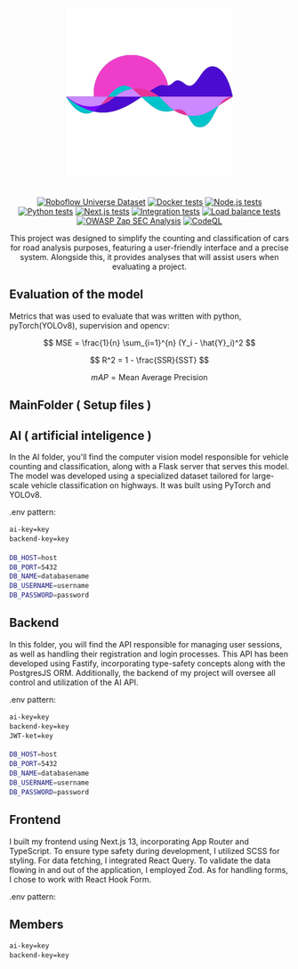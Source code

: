 <div align="center">
  <img align="center" src="imgs/logo.png" alt="Team logo" width="300"> 
</div>

#

<div align="center">

[![Roboflow Universe Dataset](https://app.roboflow.com/images/download-dataset-badge.svg)](https://universe.roboflow.com/senai-qb205/trafficai)
[![Docker tests](https://github.com/fullzer4/AcustticAI/actions/workflows/docker-images.yml/badge.svg)](https://github.com/fullzer4/AcustticAI/actions/workflows/docker-images.yml)
[![Node.js tests](https://github.com/fullzer4/AcustticAI/actions/workflows/backend.yml/badge.svg)](https://github.com/fullzer4/AcustticAI/actions/workflows/backend.js.yml)
[![Python tests](https://github.com/fullzer4/AcustticAI/actions/workflows/python-ai.yml/badge.svg)](https://github.com/fullzer4/AcustticAI/actions/workflows/python-ai.yml)
[![Next.js tests](https://github.com/fullzer4/AcustticAI/actions/workflows/nextjs.yml/badge.svg)](https://github.com/fullzer4/AcustticAI/actions/workflows/nextjs.yml)
[![Integration tests](https://github.com/fullzer4/AcustticAI/actions/workflows/integration.yml/badge.svg)](https://github.com/fullzer4/AcustticAI/actions/workflows/integration.yml)
[![Load balance tests](https://github.com/fullzer4/AcustticAI/actions/workflows/load-balance.yml/badge.svg)](https://github.com/fullzer4/AcustticAI/actions/workflows/load-balance.yml)
[![OWASP Zap SEC Analysis](https://github.com/fullzer4/AcustticAI/actions/workflows/OWASP-Zap.yml/badge.svg)](https://github.com/fullzer4/AcustticAI/actions/workflows/OWASP-Zap.yml)
[![CodeQL](https://github.com/fullzer4/AcustticAI/actions/workflows/github-code-scanning/codeql/badge.svg)](https://github.com/fullzer4/AcustticAI/actions/workflows/github-code-scanning/codeql)

This project was designed to simplify the counting and classification of cars for road analysis purposes, featuring a user-friendly interface and a precise system. Alongside this, it provides analyses that will assist users when evaluating a project.

</div>

## Evaluation of the model

Metrics that was used to evaluate that was written with python, pyTorch(YOLOv8), supervision and opencv:

$$
MSE = \frac{1}{n} \sum_{i=1}^{n} (Y_i - \hat{Y}_i)^2
$$

$$
R^2 = 1 - \frac{SSR}{SST}
$$

$$
mAP = \text{Mean Average Precision}
$$

## MainFolder ( Setup files )

## AI ( artificial inteligence ) 

In the AI folder, you'll find the computer vision model responsible for vehicle counting and classification, along with a Flask server that serves this model. The model was developed using a specialized dataset tailored for large-scale vehicle classification on highways. It was built using PyTorch and YOLOv8.

.env pattern:

```bash
ai-key=key
backend-key=key

DB_HOST=host
DB_PORT=5432
DB_NAME=databasename
DB_USERNAME=username
DB_PASSWORD=password
```

## Backend

In this folder, you will find the API responsible for managing user sessions, as well as handling their registration and login processes. This API has been developed using Fastify, incorporating type-safety concepts along with the PostgresJS ORM. Additionally, the backend of my project will oversee all control and utilization of the AI API.

.env pattern:

```bash
ai-key=key
backend-key=key
JWT-ket=key

DB_HOST=host
DB_PORT=5432
DB_NAME=databasename
DB_USERNAME=username
DB_PASSWORD=password
```

## Frontend

I built my frontend using Next.js 13, incorporating App Router and TypeScript. To ensure type safety during development, I utilized SCSS for styling. For data fetching, I integrated React Query. To validate the data flowing in and out of the application, I employed Zod. As for handling forms, I chose to work with React Hook Form.

.env pattern:

## Members

```bash
ai-key=key
backend-key=key
```
